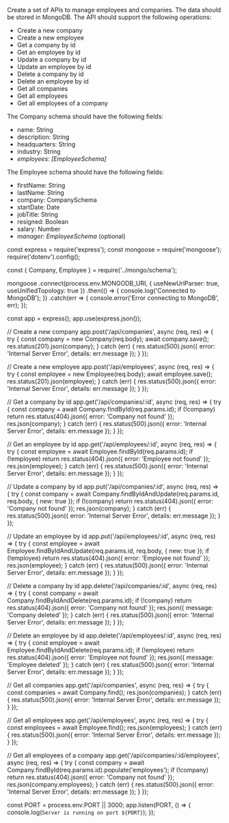 Create a set of APIs to manage employees and companies. The data should be stored in MongoDB. The API should support the following operations:

- Create a new company
- Create a new employee
- Get a company by id
- Get an employee by id
- Update a company by id
- Update an employee by id
- Delete a company by id
- Delete an employee by id
- Get all companies
- Get all employees
- Get all employees of a company

The Company schema should have the following fields:

- name: String
- description: String
- headquarters: String
- industry: String
- _employees: [EmployeeSchema]_

The Employee schema should have the following fields:

- firstName: String
- lastName: String
- company: CompanySchema
- startDate: Date
- jobTitle: String
- resigned: Boolean
- salary: Number
- _manager: EmployeeSchema_ (optional)



const express = require('express');
const mongoose = require('mongoose');
require('dotenv').config();

const { Company, Employee } = require('../mongo/schema');

mongoose
  .connect(process.env.MONGODB_URI, {
    useNewUrlParser: true,
    useUnifiedTopology: true
  })
  .then(() => {
    console.log('Connected to MongoDB');
  })
  .catch(err => {
    console.error('Error connecting to MongoDB', err);
  });

const app = express();
app.use(express.json());

// Create a new company
app.post('/api/companies', async (req, res) => {
  try {
    const company = new Company(req.body);
    await company.save();
    res.status(201).json(company);
  } catch (err) {
    res.status(500).json({ error: 'Internal Server Error', details: err.message });
  }
});

// Create a new employee
app.post('/api/employees', async (req, res) => {
  try {
    const employee = new Employee(req.body);
    await employee.save();
    res.status(201).json(employee);
  } catch (err) {
    res.status(500).json({ error: 'Internal Server Error', details: err.message });
  }
});

// Get a company by id
app.get('/api/companies/:id', async (req, res) => {
  try {
    const company = await Company.findById(req.params.id);
    if (!company) return res.status(404).json({ error: 'Company not found' });
    res.json(company);
  } catch (err) {
    res.status(500).json({ error: 'Internal Server Error', details: err.message });
  }
});

// Get an employee by id
app.get('/api/employees/:id', async (req, res) => {
  try {
    const employee = await Employee.findById(req.params.id);
    if (!employee) return res.status(404).json({ error: 'Employee not found' });
    res.json(employee);
  } catch (err) {
    res.status(500).json({ error: 'Internal Server Error', details: err.message });
  }
});

// Update a company by id
app.put('/api/companies/:id', async (req, res) => {
  try {
    const company = await Company.findByIdAndUpdate(req.params.id, req.body, { new: true });
    if (!company) return res.status(404).json({ error: 'Company not found' });
    res.json(company);
  } catch (err) {
    res.status(500).json({ error: 'Internal Server Error', details: err.message });
  }
});

// Update an employee by id
app.put('/api/employees/:id', async (req, res) => {
  try {
    const employee = await Employee.findByIdAndUpdate(req.params.id, req.body, { new: true });
    if (!employee) return res.status(404).json({ error: 'Employee not found' });
    res.json(employee);
  } catch (err) {
    res.status(500).json({ error: 'Internal Server Error', details: err.message });
  }
});

// Delete a company by id
app.delete('/api/companies/:id', async (req, res) => {
  try {
    const company = await Company.findByIdAndDelete(req.params.id);
    if (!company) return res.status(404).json({ error: 'Company not found' });
    res.json({ message: 'Company deleted' });
  } catch (err) {
    res.status(500).json({ error: 'Internal Server Error', details: err.message });
  }
});

// Delete an employee by id
app.delete('/api/employees/:id', async (req, res) => {
  try {
    const employee = await Employee.findByIdAndDelete(req.params.id);
    if (!employee) return res.status(404).json({ error: 'Employee not found' });
    res.json({ message: 'Employee deleted' });
  } catch (err) {
    res.status(500).json({ error: 'Internal Server Error', details: err.message });
  }
});

// Get all companies
app.get('/api/companies', async (req, res) => {
  try {
    const companies = await Company.find();
    res.json(companies);
  } catch (err) {
    res.status(500).json({ error: 'Internal Server Error', details: err.message });
  }
});

// Get all employees
app.get('/api/employees', async (req, res) => {
  try {
    const employees = await Employee.find();
    res.json(employees);
  } catch (err) {
    res.status(500).json({ error: 'Internal Server Error', details: err.message });
  }
});

// Get all employees of a company
app.get('/api/companies/:id/employees', async (req, res) => {
  try {
    const company = await Company.findById(req.params.id).populate('employees');
    if (!company) return res.status(404).json({ error: 'Company not found' });
    res.json(company.employees);
  } catch (err) {
    res.status(500).json({ error: 'Internal Server Error', details: err.message });
  }
});

const PORT = process.env.PORT || 3000;
app.listen(PORT, () => {
  console.log(`Server is running on port ${PORT}`);
});
